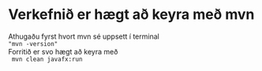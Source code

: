 #  Verkefnið er hægt að keyra með mvn
Athugaðu fyrst hvort mvn sé uppsett í terminal <br /> ```"mvn -version"```
<br /> Forritið er svo hægt að keyra með <br />
``` mvn clean javafx:run```

